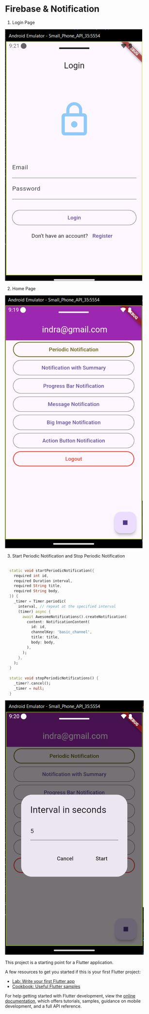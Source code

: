 
# Firebase & Notification

1. Login Page


![Alt flutter3](https://github.com/PUTAXD/ppb_notif_firebase/blob/main/github_assets/flutter3.png)


2. Home Page


![Alt flutter1](https://github.com/PUTAXD/ppb_notif_firebase/blob/main/github_assets/flutter1.png)


3. Start Periodic Notification and Stop Periodic Notification
```dart

  static void startPeriodicNotification({
    required int id,
    required Duration interval,
    required String title,
    required String body,
  }) {
    _timer = Timer.periodic(
      interval, // repeat at the specified interval
      (timer) async {
        await AwesomeNotifications().createNotification(
          content: NotificationContent(
            id: id,
            channelKey: 'basic_channel',
            title: title,
            body: body,
          ),
        );
      },
    );
  }

  static void stopPeriodicNotifications() {
    _timer?.cancel();
    _timer = null;
  }
```
![Alt flutter2](https://github.com/PUTAXD/ppb_notif_firebase/blob/main/github_assets/flutter2.png)



This project is a starting point for a Flutter application.

A few resources to get you started if this is your first Flutter project:

- [Lab: Write your first Flutter app](https://docs.flutter.dev/get-started/codelab)
- [Cookbook: Useful Flutter samples](https://docs.flutter.dev/cookbook)

For help getting started with Flutter development, view the
[online documentation](https://docs.flutter.dev/), which offers tutorials,
samples, guidance on mobile development, and a full API reference.
